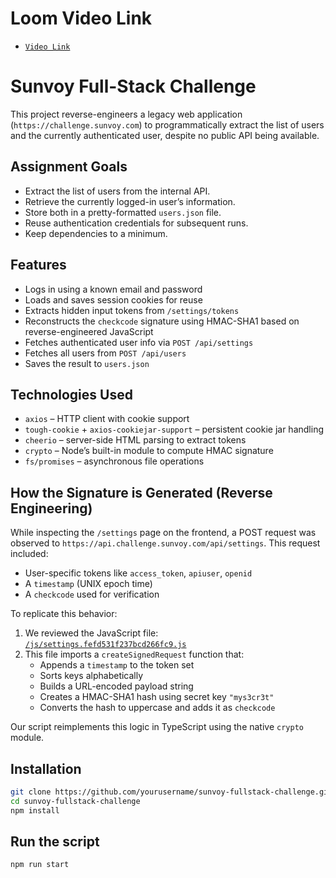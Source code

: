 # Loom Video Link

- [`Video Link`](https://www.loom.com/share/8308302dcb3548829d888cd357b1980d?sid=29d99cc4-be7a-45ef-9474-8066aeedddfa)

# Sunvoy Full-Stack Challenge

This project reverse-engineers a legacy web application (`https://challenge.sunvoy.com`) to programmatically extract the list of users and the currently authenticated user, despite no public API being available.

## Assignment Goals

- Extract the list of users from the internal API.
- Retrieve the currently logged-in user’s information.
- Store both in a pretty-formatted `users.json` file.
- Reuse authentication credentials for subsequent runs.
- Keep dependencies to a minimum.

## Features

- Logs in using a known email and password
- Loads and saves session cookies for reuse
- Extracts hidden input tokens from `/settings/tokens`
- Reconstructs the `checkcode` signature using HMAC-SHA1 based on reverse-engineered JavaScript
- Fetches authenticated user info via `POST /api/settings`
- Fetches all users from `POST /api/users`
- Saves the result to `users.json`

## Technologies Used

- `axios` – HTTP client with cookie support
- `tough-cookie` + `axios-cookiejar-support` – persistent cookie jar handling
- `cheerio` – server-side HTML parsing to extract tokens
- `crypto` – Node’s built-in module to compute HMAC signature
- `fs/promises` – asynchronous file operations

## How the Signature is Generated (Reverse Engineering)

While inspecting the `/settings` page on the frontend, a POST request was observed to `https://api.challenge.sunvoy.com/api/settings`. This request included:

- User-specific tokens like `access_token`, `apiuser`, `openid`
- A `timestamp` (UNIX epoch time)
- A `checkcode` used for verification

To replicate this behavior:

1. We reviewed the JavaScript file:  
   [`/js/settings.fefd531f237bcd266fc9.js`](https://challenge.sunvoy.com/js/settings.fefd531f237bcd266fc9.js)
2. This file imports a `createSignedRequest` function that:
   - Appends a `timestamp` to the token set
   - Sorts keys alphabetically
   - Builds a URL-encoded payload string
   - Creates a HMAC-SHA1 hash using secret key `"mys3cr3t"`
   - Converts the hash to uppercase and adds it as `checkcode`

Our script reimplements this logic in TypeScript using the native `crypto` module.

## Installation

```bash
git clone https://github.com/yourusername/sunvoy-fullstack-challenge.git
cd sunvoy-fullstack-challenge
npm install
```

## Run the script

```bash
npm run start
```
